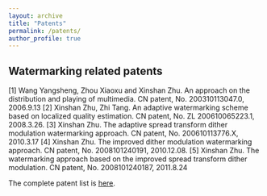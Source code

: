 ```yaml
---
layout: archive
title: "Patents"
permalink: /patents/
author_profile: true
---
```


**Watermarking related patents**
------
[1]	Wang Yangsheng, Zhou Xiaoxu and Xinshan Zhu. An approach on the distribution and playing of multimedia. CN patent, No. 200310113047.0, 2006.9.13
[2]	Xinshan Zhu, Zhi Tang. An adaptive watermarking scheme based on localized quality estimation. CN patent, No. ZL 200610065223.1, 2008.3.26.
[3]	Xinshan Zhu. The adaptive spread transform dither modulation watermarking approach. CN patent, No. 200610113776.X, 2010.3.17
[4]	Xinshan Zhu. The improved dither modulation watermarking approach. CN patent, No. 2008101240191, 2010.12.08.
[5]	Xinshan Zhu. The watermarking approach based on the improved spread transform dither modulation. CN patent, No. 2008101240187, 2011.8.24

The complete patent list is [here](https://github.com/academicpages/academicpages.github.io).
